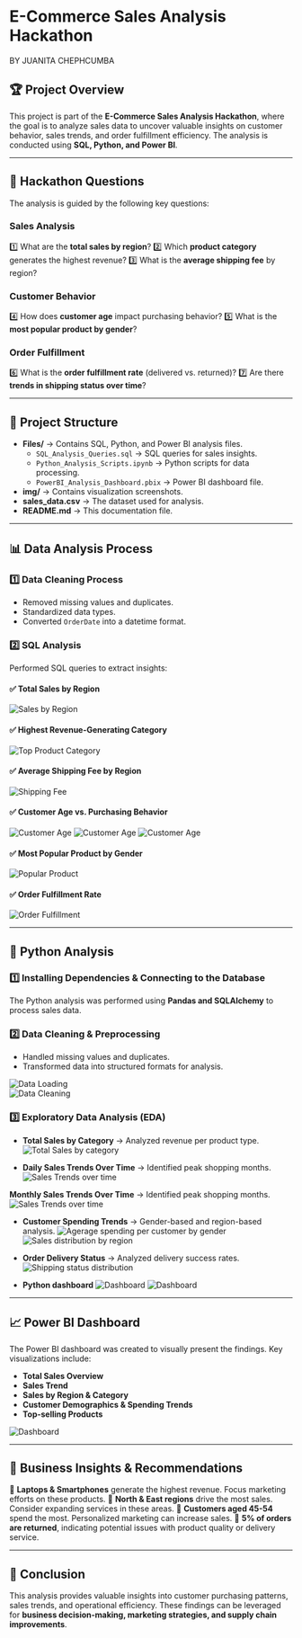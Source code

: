 # E-Commerce Sales Analysis Hackathon
BY JUANITA CHEPHCUMBA
## 🏆 Project Overview
This project is part of the **E-Commerce Sales Analysis Hackathon**, where the goal is to analyze sales data to uncover valuable insights on customer behavior, sales trends, and order fulfillment efficiency. The analysis is conducted using **SQL, Python, and Power BI**.

---

## 🔎 Hackathon Questions
The analysis is guided by the following key questions:

### **Sales Analysis**
1️⃣ What are the **total sales by region**?
2️⃣ Which **product category** generates the highest revenue?
3️⃣ What is the **average shipping fee** by region?

### **Customer Behavior**
4️⃣ How does **customer age** impact purchasing behavior?
5️⃣ What is the **most popular product by gender**?

### **Order Fulfillment**
6️⃣ What is the **order fulfillment rate** (delivered vs. returned)?
7️⃣ Are there **trends in shipping status over time**?

---

## 📂 Project Structure
- **Files/** → Contains SQL, Python, and Power BI analysis files.
  - `SQL_Analysis_Queries.sql` → SQL queries for sales insights.
  - `Python_Analysis_Scripts.ipynb` → Python scripts for data processing.
  - `PowerBI_Analysis_Dashboard.pbix` → Power BI dashboard file.
- **img/** → Contains visualization screenshots.
- **sales_data.csv** → The dataset used for analysis.
- **README.md** → This documentation file.

---

## 📊 Data Analysis Process

### **1️⃣ Data Cleaning Process**
- Removed missing values and duplicates.
- Standardized data types.
- Converted `OrderDate` into a datetime format.

### **2️⃣ SQL Analysis**
Performed SQL queries to extract insights:

#### ✅ Total Sales by Region
![Sales by Region](img/Image1.PNG)

#### ✅ Highest Revenue-Generating Category
![Top Product Category](img/Image2.PNG)

#### ✅ Average Shipping Fee by Region
![Shipping Fee](img/Image3.PNG)

#### ✅ Customer Age vs. Purchasing Behavior
![Customer Age](img/Image4.1.PNG) ![Customer Age](img/Image4.2.PNG) ![Customer Age](img/Image4.3.PNG)

#### ✅ Most Popular Product by Gender
![Popular Product](img/Image5.PNG)

#### ✅ Order Fulfillment Rate
![Order Fulfillment](img/Image6.PNG)

---

## 🐍 Python Analysis

### **1️⃣ Installing Dependencies & Connecting to the Database**
The Python analysis was performed using **Pandas and SQLAlchemy** to process sales data.

### **2️⃣ Data Cleaning & Preprocessing**
- Handled missing values and duplicates.
- Transformed data into structured formats for analysis.

![Data Loading](img/Image7.PNG)<br>
![Data Cleaning](img/Image8.PNG)

### **3️⃣ Exploratory Data Analysis (EDA)**
- **Total Sales by Category** → Analyzed revenue per product type.
![Total Sales by category](img/Image9.PNG)

- **Daily Sales Trends Over Time** → Identified peak shopping months.
![Sales Trends over time](img/Image10.PNG)

**Monthly Sales Trends Over Time** → Identified peak shopping months.
![Sales Trends over time](img/Image12.PNG)

- **Customer Spending Trends** → Gender-based and region-based analysis.
![Agerage spending per customer by gender](img/Image11.PNG)
![Sales distribution by region](img/Image14.PNG)

- **Order Delivery Status** → Analyzed delivery success rates.
![Shipping status distribution](img/Image15.PNG)

- **Python dashboard**
![Dashboard](img/Image16.PNG)
![Dashboard](img/Image175.PNG)

---

## 📈 Power BI Dashboard
The Power BI dashboard was created to visually present the findings. Key visualizations include:
- **Total Sales Overview**
- **Sales Trend**
- **Sales by Region & Category**
- **Customer Demographics & Spending Trends**
- **Top-selling Products**

![Dashboard](img/Image25.PNG)

---

## 📌 Business Insights & Recommendations
📌 **Laptops & Smartphones** generate the highest revenue. Focus marketing efforts on these products.
📌 **North & East regions** drive the most sales. Consider expanding services in these areas.
📌 **Customers aged 45-54** spend the most. Personalized marketing can increase sales.
📌 **5% of orders are returned**, indicating potential issues with product quality or delivery service.

---

## 🎯 Conclusion
This analysis provides valuable insights into customer purchasing patterns, sales trends, and operational efficiency. These findings can be leveraged for **business decision-making, marketing strategies, and supply chain improvements**.

